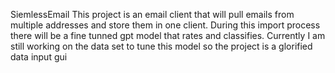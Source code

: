 SiemlessEmail
This project is an email client that will pull emails from multiple addresses and store them in one client. During this import process there will be a fine tunned gpt model that rates and classifies. Currently I am still working on the data set to tune this model so the project is a glorified data input gui